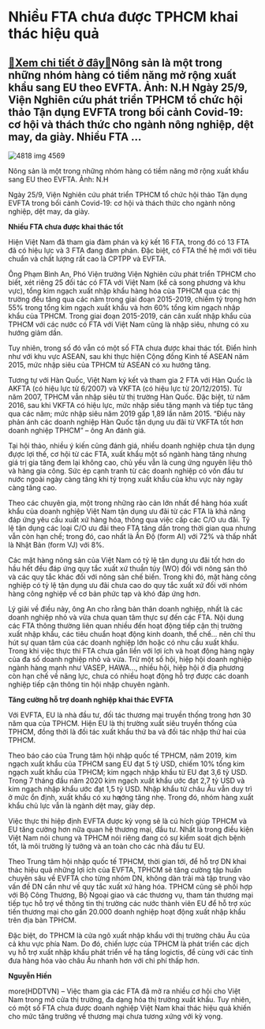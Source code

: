 Nhiều FTA chưa được TPHCM khai thác hiệu quả
============================================

[:gift:Xem chi tiết ở đây:gift:](https://hddtvn.com/nhieu-fta-chua-duoc-tphcm-khai-thac-hieu-qua/)Nông sản là một trong những nhóm hàng có tiềm năng mở rộng xuất khẩu sang EU theo EVFTA. Ảnh: N.H Ngày 25/9, Viện Nghiên cứu phát triển TPHCM tổ chức hội thảo Tận dụng EVFTA trong bối cảnh Covid-19: cơ hội và thách thức cho ngành nông nghiệp, dệt may, da giày. Nhiều FTA …
--------------------------------------------------------------------------------------------------------------------------------------------------------------------------------------------------------------------------------------------------------------------------------





![4818 img 4569](https://haiquanonline.com.vn/stores/news_dataimages/hiennt/062020/09/09/in_article/4818_IMG_4569.jpg?rt=20200925180606 "Nông sản Việt Nam sẽ có lợi thế lớn về thuế quan khi EVFTA có hiệu lực. Ảnh: N.H")


Nông sản là một trong những nhóm hàng có tiềm năng mở rộng xuất khẩu sang EU theo EVFTA. Ảnh: N.H



Ngày 25/9, Viện Nghiên cứu phát triển TPHCM tổ chức hội thảo Tận dụng EVFTA trong bối cảnh Covid-19: cơ hội và thách thức cho ngành nông nghiệp, dệt may, da giày.


**Nhiều FTA chưa được khai thác tốt**


Hiện Việt Nam đã tham gia đàm phán và ký kết 16 FTA, trong đó có 13 FTA đã có hiệu lực và 3 FTA đang đàm phán. Đặc biệt, có FTA thế hệ mới với tiêu chuẩn và chất lượng rất cao là CPTPP và EVFTA.


Ông Phạm Bình An, Phó Viện trưởng Viện Nghiên cứu phát triển TPHCM cho biết, xét riêng 25 đối tác có FTA với Việt Nam (kể cả song phương và khu vực), tổng kim ngạch xuất nhập khẩu hàng hóa của TPHCM qua các thị trường đều tăng qua các năm trong giai đoạn 2015-2019, chiếm tỷ trọng hơn 55% trong tổng kim ngạch xuất khẩu và hơn 60% tổng kim ngạch nhập khẩu của TPHCM. Trong giai đoạn 2015-2019, cán cân xuất nhập khẩu của TPHCM với các nước có FTA với Việt Nam cũng là nhập siêu, nhưng có xu hướng giảm dần.


Tuy nhiên, trong số đó vẫn có một số FTA chưa được khai thác tốt. Điển hình như với khu vực ASEAN, sau khi thực hiện Cộng đồng Kinh tế ASEAN năm 2015, mức nhập siêu của TPHCM từ ASEAN có xu hướng tăng.


Tương tự với Hàn Quốc, Việt Nam ký kết và tham gia 2 FTA với Hàn Quốc là AKFTA (có hiệu lực từ 6/2007) và VKFTA (có hiệu lực từ 20/12/2015). Từ năm 2007, TPHCM vẫn nhập siêu từ thị trường Hàn Quốc. Đặc biệt, từ năm 2016, sau khi VKFTA có hiệu lực, mức nhập siêu tăng mạnh và tiếp tục tăng qua các năm; mức nhập siêu năm 2019 gấp 1,89 lần năm 2015. “Điều này phản ánh các doanh nghiệp Hàn Quốc tận dụng ưu đãi từ VKFTA tốt hơn doanh nghiệp TPHCM” – ông An đánh giá.


Tại hội thảo, nhiều ý kiến cũng đánh giá, nhiều doanh nghiệp chưa tận dụng đựợc lợi thế, cơ hội từ các FTA, xuất khẩu một số ngành hàng tăng nhưng giá trị gia tăng đem lại không cao, chủ yếu vẫn là cung ứng nguyên liệu thô và hàng gia công. Sức ép cạnh tranh từ các doanh nghiệp có vốn đầu tư nước ngoài ngày càng tăng khi tỷ trọng xuất khẩu của khu vực này ngày càng tăng cao.


Theo các chuyên gia, một trong những rào cản lớn nhất để hàng hóa xuất khẩu của doanh nghiệp Việt Nam tận dụng ưu đãi từ các FTA là khả năng đáp ứng yêu cầu xuất xứ hàng hóa, thông qua việc cấp các C/O ưu đãi. Tỷ lệ tận dụng các loại C/O ưu đãi theo FTA tăng dần trong thời gian qua nhưng vẫn còn hạn chế; trong đó, cao nhất là Ấn Độ (form AI) với 72% và thấp nhất là Nhật Bản (form VJ) với 8%.


Các mặt hàng nông sản của Việt Nam có tỷ lệ tận dụng ưu đãi tốt hơn do hầu hết đều đáp ứng quy tắc xuất xứ thuần túy (WO) đối với nông sản thô và các quy tắc khác đối với nông sản chế biến. Trong khi đó, mặt hàng công nghiệp có tỷ lệ tận dụng ưu đãi chưa cao do quy tắc xuất xứ đối với nhóm hàng công nghiệp về cơ bản phức tạp và khó đáp ứng hơn.


Lý giải về điều này, ông An cho rằng bản thân doanh nghiệp, nhất là các doanh nghiệp nhỏ và vừa chưa quan tâm thực sự đến các FTA. Nội dung các FTA thông thường liên quan nhiều đến hoạt động tiếp cận thị trường xuất nhập khẩu, các tiêu chuẩn hoạt động kinh doanh, thể chế… nên chỉ thu hút sự quan tâm của các doanh nghiệp lớn hoặc có nhu cầu xuất khẩu. Trong khi việc thực thi FTA chưa gắn liền với lợi ích và hoạt động hàng ngày của đa số doanh nghiệp nhỏ và vừa. Trừ một số hội, hiệp hội doanh nghiệp ngành hàng mạnh như VASEP, HAWA…, nhiều hội, hiệp hội ở địa phương còn hạn chế về năng lực, chưa có nhiều hoạt động hỗ trợ được các doanh nghiệp tiếp cận thông tin hội nhập chuyên ngành.


**Tăng cường hỗ trợ doanh nghiệp khai thác EVFTA**


Với EVFTA, EU là nhà đầu tư, đối tác thương mại truyền thống trong hơn 30 năm qua của TPHCM. Hiện EU là thị trường xuất siêu truyền thống của TPHCM, đồng thời là đối tác xuất khẩu thứ ba và đối tác nhập thứ hai của TPHCM.


Theo báo cáo của Trung tâm hội nhập quốc tế TPHCM, năm 2019, kim ngạch xuất khẩu của TPHCM sang EU đạt 5 tỷ USD, chiếm 10% tổng kim ngạch xuất khẩu của TPHCM; kim ngạch nhập khẩu từ EU đạt 3,6 tỷ USD. Trong 7 tháng đầu năm 2020 kim ngạch xuất khẩu ước đạt 2,7 tỷ USD và kim ngạch nhập khẩu ước đạt 1,5 tỷ USD. Nhập khẩu từ châu Âu vẫn duy trì ở mức ổn định, xuất khẩu có xu hƣớng tăng nhẹ. Trong đó, nhóm hàng xuất khẩu chủ lực vẫn là ngành dệt may, giày dép.


Việc thực thi hiệp định EVFTA được kỳ vọng sẽ là cú hích giúp TPHCM và EU tăng cường hơn nữa quan hệ thương mại, đầu tư. Nhất là trong điều kiện Việt Nam nói chung và TPHCM nói riêng đang có sự kiểm soát dịch bệnh tốt, là môi trường lý tưởng và an toàn cho các nhà đầu tư EU.


Theo Trung tâm hội nhập quốc tế TPHCM, thời gian tới, để hỗ trợ DN khai thác hiệu quả những lợi ích của EVFTA, TPHCM sẽ tăng cường tập huấn chuyên sâu về EVFTA cho từng nhóm DN, không dàn trải mà tập trung vào vấn đề DN cần như về quy tắc xuất xứ hàng hóa. TPHCM cũng sẽ phối hợp với Bộ Công Thương, Bộ Ngoại giao và các thương vụ, tham tán thương mại tiếp tục hỗ trợ về thông tin thị trường các nước thành viên EU để hỗ trợ xúc tiến thương mại cho gần 20.000 doanh nghiệp hoạt động xuất nhập khẩu trên địa bàn TPHCM.


Đặc biệt, do TPHCM là cửa ngõ xuất nhập khẩu với thị trường châu Âu của cả khu vực phía Nam. Do đó, chiến lược của TPHCM là phát triển các dịch vụ hỗ trợ xuất nhập khẩu phát triển về hạ tầng logictis, để cùng với các tỉnh đưa hàng hóa vào châu Âu nhanh hơn với chi phí thấp hơn.




**Nguyễn Hiền**



more(HDDTVN) – Việc tham gia các FTA đã mở ra nhiều cơ hội cho Việt Nam trong mở cửa thị trường, đa dạng hóa thị trường xuất khẩu. Tuy nhiên, có một số FTA chưa được doanh nghiệp Việt Nam khai thác hiệu quả khiến cho mức tăng trưởng về thương mại chưa tương xứng với kỳ vọng.


